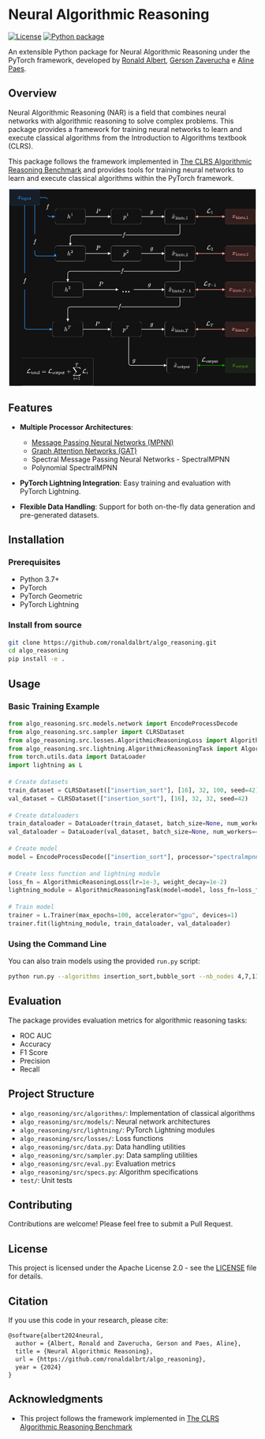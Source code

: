 # Neural Algorithmic Reasoning

[![License](https://img.shields.io/badge/License-Apache_2.0-blue.svg)](https://opensource.org/licenses/Apache-2.0)
[![Python package](https://github.com/ronaldalbrt/algo_reasoning/actions/workflows/test.yaml/badge.svg)](https://github.com/ronaldalbrt/algo_reasoning/actions/workflows/test.yaml)

An extensible Python package for Neural Algorithmic Reasoning under the PyTorch framework, developed by [Ronald Albert](https://ronaldalbrt.github.io/), [Gerson Zaverucha](https://www.cos.ufrj.br/~gerson/) e [Aline Paes](http://www2.ic.uff.br/~alinepaes/).

## Overview

Neural Algorithmic Reasoning (NAR) is a field that combines neural networks with algorithmic reasoning to solve complex problems. This package provides a framework for training neural networks to learn and execute classical algorithms from the Introduction to Algorithms textbook (CLRS).

This package follows the framework implemented in [The CLRS Algorithmic Reasoning Benchmark](https://github.com/google-deepmind/clrs) and provides tools for training neural networks to learn and execute classical algorithms within the PyTorch framework.

<div align="center">
    <img src="images/NAR_arch_dark.jpg" alt="NAR_arch" style="width:500px;"/>
</div>

## Features

- **Multiple Processor Architectures**:
  - [Message Passing Neural Networks (MPNN)](https://arxiv.org/abs/1704.01212)
  - [Graph Attention Networks (GAT)](https://arxiv.org/abs/1710.10903)
  - Spectral Message Passing Neural Networks - SpectralMPNN
  - Polynomial SpectralMPNN

- **PyTorch Lightning Integration**: Easy training and evaluation with PyTorch Lightning.

- **Flexible Data Handling**: Support for both on-the-fly data generation and pre-generated datasets.

## Installation

### Prerequisites

- Python 3.7+
- PyTorch
- PyTorch Geometric
- PyTorch Lightning

### Install from source

```bash
git clone https://github.com/ronaldalbrt/algo_reasoning.git
cd algo_reasoning
pip install -e .
```

## Usage

### Basic Training Example

```python
from algo_reasoning.src.models.network import EncodeProcessDecode
from algo_reasoning.src.sampler import CLRSDataset
from algo_reasoning.src.losses.AlgorithmicReasoningLoss import AlgorithmicReasoningLoss
from algo_reasoning.src.lightning.AlgorithmicReasoningTask import AlgorithmicReasoningTask
from torch.utils.data import DataLoader
import lightning as L

# Create datasets
train_dataset = CLRSDataset(["insertion_sort"], [16], 32, 100, seed=42)
val_dataset = CLRSDataset(["insertion_sort"], [16], 32, 32, seed=42)

# Create dataloaders
train_dataloader = DataLoader(train_dataset, batch_size=None, num_workers=4)
val_dataloader = DataLoader(val_dataset, batch_size=None, num_workers=4)

# Create model
model = EncodeProcessDecode(["insertion_sort"], processor="spectralmpnn")

# Create loss function and lightning module
loss_fn = AlgorithmicReasoningLoss(lr=1e-3, weight_decay=1e-2)
lightning_module = AlgorithmicReasoningTask(model=model, loss_fn=loss_fn)

# Train model
trainer = L.Trainer(max_epochs=100, accelerator="gpu", devices=1)
trainer.fit(lightning_module, train_dataloader, val_dataloader)
```

### Using the Command Line

You can also train models using the provided `run.py` script:

```bash
python run.py --algorithms insertion_sort,bubble_sort --nb_nodes 4,7,11,13,16 --batch_size 32 --n_epochs 100 --processor_model spectralmpnn --model_name sorting_model
```

## Evaluation

The package provides evaluation metrics for algorithmic reasoning tasks:

- ROC AUC
- Accuracy
- F1 Score
- Precision
- Recall

## Project Structure

- `algo_reasoning/src/algorithms/`: Implementation of classical algorithms
- `algo_reasoning/src/models/`: Neural network architectures
- `algo_reasoning/src/lightning/`: PyTorch Lightning modules
- `algo_reasoning/src/losses/`: Loss functions
- `algo_reasoning/src/data.py`: Data handling utilities
- `algo_reasoning/src/sampler.py`: Data sampling utilities
- `algo_reasoning/src/eval.py`: Evaluation metrics
- `algo_reasoning/src/specs.py`: Algorithm specifications
- `test/`: Unit tests

## Contributing

Contributions are welcome! Please feel free to submit a Pull Request.

## License

This project is licensed under the Apache License 2.0 - see the [LICENSE](LICENSE) file for details.

## Citation

If you use this code in your research, please cite:

```
@software{albert2024neural,
  author = {Albert, Ronald and Zaverucha, Gerson and Paes, Aline},
  title = {Neural Algorithmic Reasoning},
  url = {https://github.com/ronaldalbrt/algo_reasoning},
  year = {2024}
}
```

## Acknowledgments

- This project follows the framework implemented in [The CLRS Algorithmic Reasoning Benchmark](https://github.com/google-deepmind/clrs)

